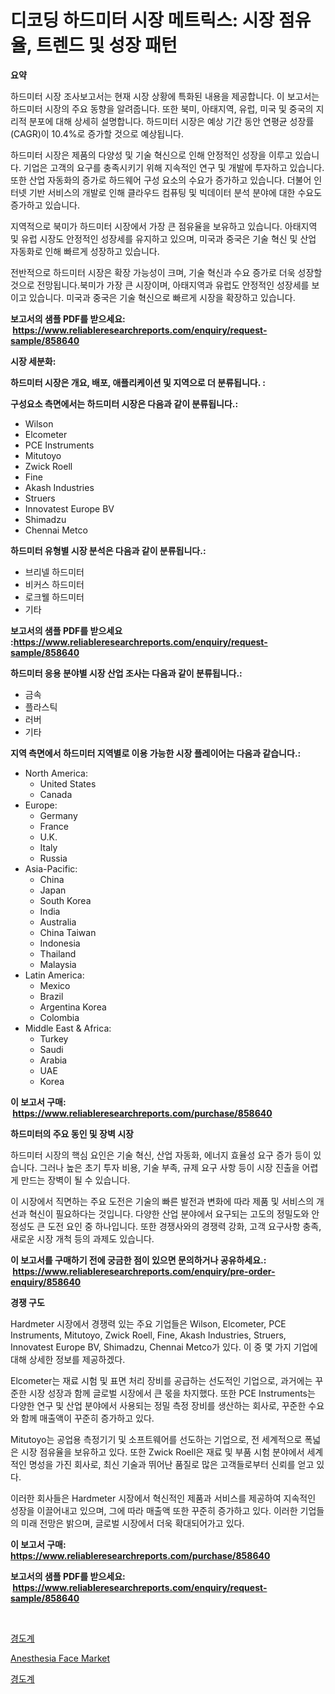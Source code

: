 <p><h1>디코딩 하드미터 시장 메트릭스: 시장 점유율, 트렌드 및 성장 패턴</h1></p><p><strong>요약</strong></p>
<p><p>하드미터 시장 조사보고서는 현재 시장 상황에 특화된 내용을 제공합니다. 이 보고서는 하드미터 시장의 주요 동향을 알려줍니다. 또한 북미, 아태지역, 유럽, 미국 및 중국의 지리적 분포에 대해 상세히 설명합니다. 하드미터 시장은 예상 기간 동안 연평균 성장률(CAGR)이 10.4%로 증가할 것으로 예상됩니다.</p><p>하드미터 시장은 제품의 다양성 및 기술 혁신으로 인해 안정적인 성장을 이루고 있습니다. 기업은 고객의 요구를 충족시키기 위해 지속적인 연구 및 개발에 투자하고 있습니다. 또한 산업 자동화의 증가로 하드웨어 구성 요소의 수요가 증가하고 있습니다. 더불어 인터넷 기반 서비스의 개발로 인해 클라우드 컴퓨팅 및 빅데이터 분석 분야에 대한 수요도 증가하고 있습니다.</p><p>지역적으로 북미가 하드미터 시장에서 가장 큰 점유율을 보유하고 있습니다. 아태지역 및 유럽 시장도 안정적인 성장세를 유지하고 있으며, 미국과 중국은 기술 혁신 및 산업 자동화로 인해 빠르게 성장하고 있습니다.</p><p>전반적으로 하드미터 시장은 확장 가능성이 크며, 기술 혁신과 수요 증가로 더욱 성장할 것으로 전망됩니다.북미가 가장 큰 시장이며, 아태지역과 유럽도 안정적인 성장세를 보이고 있습니다. 미국과 중국은 기술 혁신으로 빠르게 시장을 확장하고 있습니다.</p></p>
<p><strong>보고서의 샘플 PDF를 받으세요: &nbsp;<a href="https://www.reliableresearchreports.com/enquiry/request-sample/858640">https://www.reliableresearchreports.com/enquiry/request-sample/858640</a></strong></p>
<p><strong>시장 세분화:</strong></p>
<p><strong> 하드미터 시장은 개요, 배포, 애플리케이션 및 지역으로 더 분류됩니다. :</strong></p>
<p><strong>구성요소 측면에서는 하드미터 시장은 다음과 같이 분류됩니다.:</strong></p>
<p><ul><li>Wilson</li><li>Elcometer</li><li>PCE Instruments</li><li>Mitutoyo</li><li>Zwick Roell</li><li>Fine</li><li>Akash Industries</li><li>Struers</li><li>Innovatest Europe BV</li><li>Shimadzu</li><li>Chennai Metco</li></ul></p>
<p><strong> 하드미터 유형별 시장 분석은 다음과 같이 분류됩니다.:</strong></p>
<p><ul><li>브리넬 하드미터</li><li>비커스 하드미터</li><li>로크웰 하드미터</li><li>기타</li></ul></p>
<p><strong>보고서의 샘플 PDF를 받으세요 :<a href="https://www.reliableresearchreports.com/enquiry/request-sample/858640">https://www.reliableresearchreports.com/enquiry/request-sample/858640</a></strong></p>
<p><strong> 하드미터 응용 분야별 시장 산업 조사는 다음과 같이 분류됩니다.:</strong></p>
<p><ul><li>금속</li><li>플라스틱</li><li>러버</li><li>기타</li></ul></p>
<p><strong>지역 측면에서 하드미터 지역별로 이용 가능한 시장 플레이어는 다음과 같습니다.:</strong></p>
<p><ul>
    <li>
        North America:
        <ul>
            <li>United States</li>
            <li>Canada</li>
        </ul>
    </li>
    <li>
        Europe:
        <ul>
            <li>Germany</li>
            <li>France</li>
            <li>U.K.</li>
            <li>Italy</li>
            <li>Russia</li>
        </ul>
    </li>
    <li>
        Asia-Pacific:
        <ul>
            <li>China</li>
            <li>Japan</li>
            <li>South Korea</li>
            <li>India</li>
            <li>Australia</li>
            <li>China Taiwan</li>
            <li>Indonesia</li>
            <li>Thailand</li>
            <li>Malaysia</li>
        </ul>
    </li>
    <li>
        Latin America:
        <ul>
            <li>Mexico</li>
            <li>Brazil</li>
            <li>Argentina Korea</li>
            <li>Colombia</li>
        </ul>
    </li>
    <li>
        Middle East & Africa:
        <ul>
            <li>Turkey</li>
            <li>Saudi</li>
            <li>Arabia</li>
            <li>UAE</li>
            <li>Korea</li>
        </ul>
    </li>
    </ul></p>
<p><strong>이 보고서 구매: &nbsp;<a href="https://www.reliableresearchreports.com/purchase/858640">https://www.reliableresearchreports.com/purchase/858640</a></strong></p>
<p><strong>하드미터의 주요 동인 및 장벽 시장</strong></p>
<p><p>하드미터 시장의 핵심 요인은 기술 혁신, 산업 자동화, 에너지 효율성 요구 증가 등이 있습니다. 그러나 높은 초기 투자 비용, 기술 부족, 규제 요구 사항 등이 시장 진출을 어렵게 만드는 장벽이 될 수 있습니다.</p><p>이 시장에서 직면하는 주요 도전은 기술의 빠른 발전과 변화에 따라 제품 및 서비스의 개선과 혁신이 필요하다는 것입니다. 다양한 산업 분야에서 요구되는 고도의 정밀도와 안정성도 큰 도전 요인 중 하나입니다. 또한 경쟁사와의 경쟁력 강화, 고객 요구사항 충족, 새로운 시장 개척 등의 과제도 있습니다.</p></p>
<p><strong>이 보고서를 구매하기 전에 궁금한 점이 있으면 문의하거나 공유하세요.: &nbsp;<a href="https://www.reliableresearchreports.com/enquiry/pre-order-enquiry/858640">https://www.reliableresearchreports.com/enquiry/pre-order-enquiry/858640</a></strong></p>
<p><strong>경쟁 구도</strong></p>
<p><p>Hardmeter 시장에서 경쟁력 있는 주요 기업들은 Wilson, Elcometer, PCE Instruments, Mitutoyo, Zwick Roell, Fine, Akash Industries, Struers, Innovatest Europe BV, Shimadzu, Chennai Metco가 있다. 이 중 몇 가지 기업에 대해 상세한 정보를 제공하겠다.</p><p>Elcometer는 재료 시험 및 표면 처리 장비를 공급하는 선도적인 기업으로, 과거에는 꾸준한 시장 성장과 함께 글로벌 시장에서 큰 몫을 차지했다. 또한 PCE Instruments는 다양한 연구 및 산업 분야에서 사용되는 정밀 측정 장비를 생산하는 회사로, 꾸준한 수요와 함께 매출액이 꾸준히 증가하고 있다.</p><p>Mitutoyo는 공업용 측정기기 및 소프트웨어를 선도하는 기업으로, 전 세계적으로 폭넓은 시장 점유율을 보유하고 있다. 또한 Zwick Roell은 재료 및 부품 시험 분야에서 세계적인 명성을 가진 회사로, 최신 기술과 뛰어난 품질로 많은 고객들로부터 신뢰를 얻고 있다.</p><p>이러한 회사들은 Hardmeter 시장에서 혁신적인 제품과 서비스를 제공하여 지속적인 성장을 이끌어내고 있으며, 그에 따라 매출액 또한 꾸준히 증가하고 있다. 이러한 기업들의 미래 전망은 밝으며, 글로벌 시장에서 더욱 확대되어가고 있다.</p></p>
<p><strong>이 보고서 구매: &nbsp; <a href="https://www.reliableresearchreports.com/purchase/858640">https://www.reliableresearchreports.com/purchase/858640</a></strong></p>
<p><strong>보고서의 샘플 PDF를 받으세요: &nbsp;<a href="https://www.reliableresearchreports.com/enquiry/request-sample/858640">https://www.reliableresearchreports.com/enquiry/request-sample/858640</a></strong><strong></strong></p>
<p>&nbsp;</p>
<p><p><a href="https://github.com/fernandotryO5lson96765/Market-Research-Report-List-1/blob/main/12311384942.md">경도계</a></p><p><a href="https://flame-sidecar-702.notion.site/Anesthesia-Face-Market-Size-Growing-and-Forecasted-for-period-from-2024-2031-and-provides-complete-167b960b53ee418282e9801955bcbf11">Anesthesia Face Market</a></p><p><a href="https://github.com/CliftonFisher9067/Market-Research-Report-List-1/blob/main/78283674941.md">경도계</a></p></p>